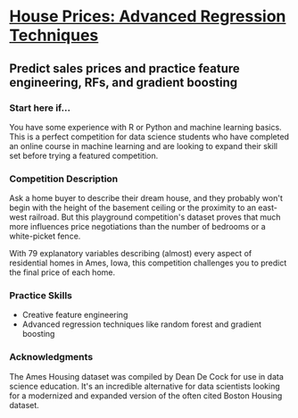 # [House Prices: Advanced Regression Techniques](https://www.kaggle.com/c/house-prices-advanced-regression-techniques)
## Predict sales prices and practice feature engineering, RFs, and gradient boosting

### Start here if...

You have some experience with R or Python and machine learning basics. This is a perfect competition for data science students who have completed an online course in machine learning and are looking to expand their skill set before trying a featured competition. 

### Competition Description

Ask a home buyer to describe their dream house, and they probably won't begin with the height of the basement ceiling or the proximity to an east-west railroad. But this playground competition's dataset proves that much more influences price negotiations than the number of bedrooms or a white-picket fence.

With 79 explanatory variables describing (almost) every aspect of residential homes in Ames, Iowa, this competition challenges you to predict the final price of each home.

### Practice Skills

* Creative feature engineering 
* Advanced regression techniques like random forest and gradient boosting

### Acknowledgments

The Ames Housing dataset was compiled by Dean De Cock for use in data science education. It's an incredible alternative for data scientists looking for a modernized and expanded version of the often cited Boston Housing dataset. 